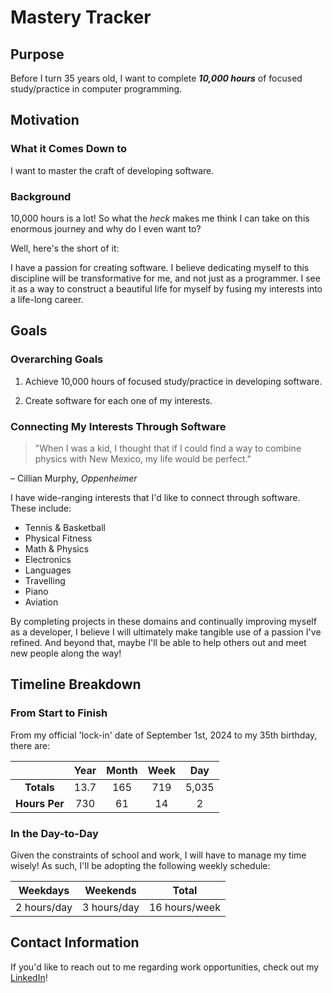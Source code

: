 # Mastery Tracker

## Purpose
Before I turn 35 years old, I want to complete **_10,000 hours_** of focused study/practice in computer programming.

## Motivation
### What it Comes Down to 
I want to master the craft of developing software. 

### Background
10,000 hours is a lot! So what the *heck* makes me think I can take on this enormous journey and why do I even want to?

Well, here's the short of it:

I have a passion for creating software. I believe dedicating myself to this discipline will be transformative for me, and not just as a programmer. I see it as a way to construct a beautiful life for myself by fusing my interests into a life-long career.

## Goals
### Overarching Goals
1. Achieve 10,000 hours of focused study/practice in developing software.

2. Create software for each one of my interests.

### Connecting My Interests Through Software

>"When I was a kid, I thought that if I could find a way to combine physics with New Mexico, my life would be perfect."

<p>&#150 Cillian Murphy, <em>Oppenheimer</em>

I have wide-ranging interests that I'd like to connect through software. These include:
- Tennis & Basketball
- Physical Fitness
- Math & Physics
- Electronics
- Languages
- Travelling
- Piano
- Aviation

By completing projects in these domains and continually improving myself as a developer, I believe I will ultimately make tangible use of a passion I've refined. And beyond that, maybe I'll be able to help others out and meet new people along the way!

## Timeline Breakdown 
### From Start to Finish 
From my official 'lock-in' date of September 1st, 2024 to my 35th birthday, there are:

| | Year | Month | Week | Day
:---: | :---: | :---: | :---: | :---:
| **Totals** | 13.7 | 165 | 719 | 5,035
| **Hours Per** | 730 | 61 | 14 | 2

### In the Day-to-Day 
Given the constraints of school and work, I will have to manage my time wisely! As such, I'll be adopting the following weekly schedule:

Weekdays | Weekends | Total
:---: | :---: | :---:
2 hours/day | 3 hours/day | 16 hours/week

## Contact Information
If you'd like to reach out to me regarding work opportunities, check out my [LinkedIn](https://www.linkedin.com/in/luke-marren-aa9912206/ "Luke Marren's LinkedIn Profile")!
